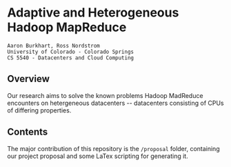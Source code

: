 # Adaptive and Heterogeneous Hadoop MapReduce
    Aaron Burkhart, Ross Nordstrom
    University of Colorado - Colorado Springs
    CS 5540 - Datacenters and Cloud Computing

## Overview

Our research aims to solve the known problems Hadoop MadReduce encounters on hetergeneous datacenters -- datacenters consisting of CPUs of differing properties.

## Contents

The major contribution of this repository is the `/proposal` folder, containing our project proposal and some LaTex scripting for generating it.
